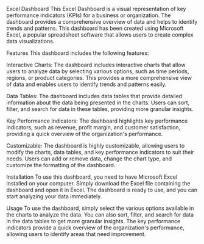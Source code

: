 Excel Dashboard
This Excel Dashboard is a visual representation of key performance indicators (KPIs) for a business or organization. The dashboard provides a comprehensive overview of data and helps to identify trends and patterns. This dashboard has been created using Microsoft Excel, a popular spreadsheet software that allows users to create complex data visualizations.

Features
This dashboard includes the following features:

Interactive Charts: The dashboard includes interactive charts that allow users to analyze data by selecting various options, such as time periods, regions, or product categories. This provides a more comprehensive view of data and enables users to identify trends and patterns easily.

Data Tables: The dashboard includes data tables that provide detailed information about the data being presented in the charts. Users can sort, filter, and search for data in these tables, providing more granular insights.

Key Performance Indicators: The dashboard highlights key performance indicators, such as revenue, profit margin, and customer satisfaction, providing a quick overview of the organization's performance.

Customizable: The dashboard is highly customizable, allowing users to modify the charts, data tables, and key performance indicators to suit their needs. Users can add or remove data, change the chart type, and customize the formatting of the dashboard.

Installation
To use this dashboard, you need to have Microsoft Excel installed on your computer. Simply download the Excel file containing the dashboard and open it in Excel. The dashboard is ready to use, and you can start analyzing your data immediately.

Usage
To use the dashboard, simply select the various options available in the charts to analyze the data. You can also sort, filter, and search for data in the data tables to get more granular insights. The key performance indicators provide a quick overview of the organization's performance, allowing users to identify areas that need improvement.
